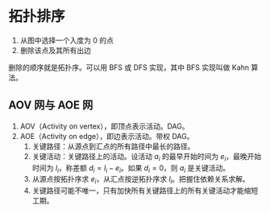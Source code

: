 # 拓扑排序

1. 从图中选择一个入度为 0 的点
2. 删除该点及其所有出边

删除的顺序就是拓扑序。可以用 BFS 或 DFS 实现，其中 BFS 实现叫做 Kahn 算法。

## AOV 网与 AOE 网 

1. AOV（Activity on vertex），即顶点表示活动。DAG。
2. AOE（Activity on edge），即边表示活动。带权 DAG。
   1. 关键路径：从源点到汇点的所有路径中最长的路径。
   2. 关键活动：关键路径上的活动。设活动 $a_i$ 的最早开始时间为 $e_i$，最晚开始时间为 $l_i$，称差额 $d_i=l_i-e_i$。如果 $d_i = 0$，则 $a_i$ 是关键活动。
   3. 从源点按拓扑序求 $e_i$，从汇点按逆拓扑序求 $l_i$。把握住依赖关系求解。
   4. 关键路径可能不唯一，只有加快所有关键路径上的所有关键活动才能缩短工期。
